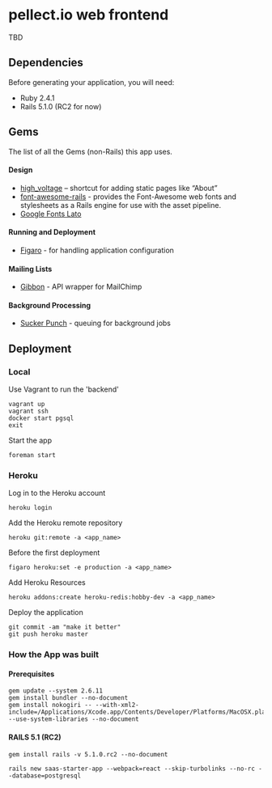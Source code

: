 # pellect.io web frontend

TBD

## Dependencies

Before generating your application, you will need:

- Ruby 2.4.1
- Rails 5.1.0 (RC2 for now)

## Gems

The list of all the Gems (non-Rails) this app uses.

#### Design

* [high_voltage](https://github.com/thoughtbot/high_voltage) – shortcut for adding static pages like “About”
* [font-awesome-rails](https://github.com/bokmann/font-awesome-rails) - provides the Font-Awesome web fonts and stylesheets as a Rails engine for use with the asset pipeline.
* [Google Fonts Lato](https://fonts.google.com/specimen/Lato)

#### Running and Deployment

* [Figaro](https://github.com/laserlemon/figaro) - for handling application configuration

#### Mailing Lists

* [Gibbon](https://github.com/amro/gibbon) - API wrapper for MailChimp

#### Background Processing

* [Sucker Punch](https://github.com/brandonhilkert/sucker_punch) - queuing for background jobs


## Deployment

### Local

Use Vagrant to run the 'backend'

	vagrant up
	vagrant ssh
	docker start pgsql
	exit

Start the app

	foreman start

### Heroku

Log in to the Heroku account

	heroku login

Add the Heroku remote repository

	heroku git:remote -a <app_name>

Before the first deployment

	figaro heroku:set -e production -a <app_name>

Add Heroku Resources

	heroku addons:create heroku-redis:hobby-dev -a <app_name>

Deploy the application

	git commit -am "make it better"
	git push heroku master


### How the App was built

#### Prerequisites

	gem update --system 2.6.11
	gem install bundler --no-document
	gem install nokogiri -- --with-xml2-include=/Applications/Xcode.app/Contents/Developer/Platforms/MacOSX.platform/Developer/SDKs/MacOSX10.12.sdk/usr/include/libxml2 --use-system-libraries --no-document

#### RAILS 5.1 (RC2)

	gem install rails -v 5.1.0.rc2 --no-document

	rails new saas-starter-app --webpack=react --skip-turbolinks --no-rc --database=postgresql
